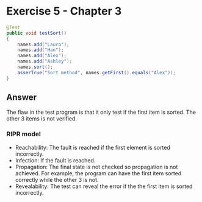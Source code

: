 # Exercise 5 - Chapter 3

```java
@Test
public void testSort()
{
	names.add("Laura");
	names.add("Han");
	names.add("Alex");
	names.add("Ashley");
	names.sort();
	asserTrue("Sort method", names.getFirst().equals("Alex"));
}
```

## Answer
The flaw in the test program is that it only test if the first item is sorted. The other 3 items is not verified.

### RIPR model
- Reachability: The fault is reached if the first element is sorted incorrectly.  
- Infection: If the fault is reached.
- Propagation: The final state is not checked so propagation is not achieved. For example, the program can have the first item sorted correctly while the other 3 is not.
- Revealability: The test can reveal the error if the the first item is sorted incorrectly. 